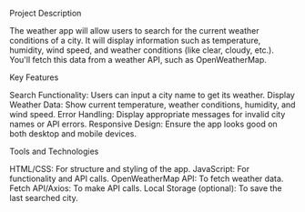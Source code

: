 Project Description

The weather app will allow users to search for the current weather conditions of a city. It will display information such as temperature, humidity, wind speed, and weather conditions (like clear, cloudy, etc.). You'll fetch this data from a weather API, such as OpenWeatherMap.

Key Features

Search Functionality: Users can input a city name to get its weather.
Display Weather Data: Show current temperature, weather conditions, humidity, and wind speed.
Error Handling: Display appropriate messages for invalid city names or API errors.
Responsive Design: Ensure the app looks good on both desktop and mobile devices.

Tools and Technologies

HTML/CSS: For structure and styling of the app.
JavaScript: For functionality and API calls.
OpenWeatherMap API: To fetch weather data.
Fetch API/Axios: To make API calls.
Local Storage (optional): To save the last searched city.
